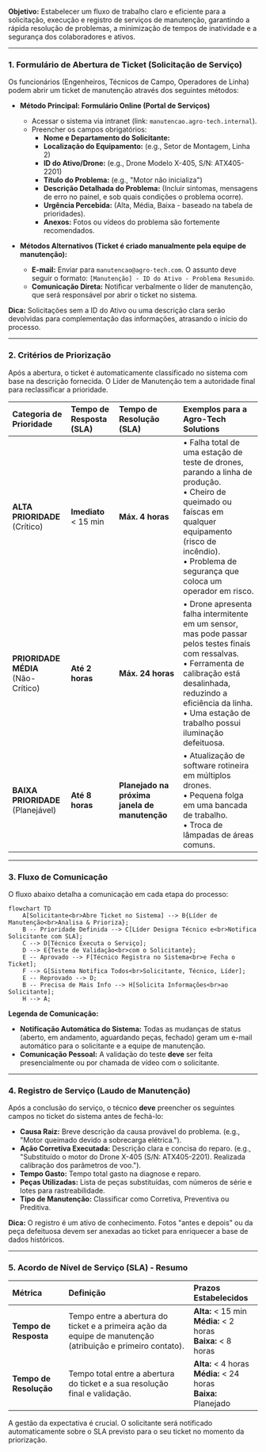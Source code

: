
**Objetivo:** Estabelecer um fluxo de trabalho claro e eficiente para a solicitação, execução e registro de serviços de manutenção, garantindo a rápida resolução de problemas, a minimização de tempos de inatividade e a segurança dos colaboradores e ativos.

---

### **1. Formulário de Abertura de Ticket (Solicitação de Serviço)**

Os funcionários (Engenheiros, Técnicos de Campo, Operadores de Linha) podem abrir um ticket de manutenção através dos seguintes métodos:

*   **Método Principal: Formulário Online (Portal de Serviços)**
    *   Acessar o sistema via intranet (link: `manutencao.agro-tech.internal`).
    *   Preencher os campos obrigatórios:
        *   **Nome e Departamento do Solicitante:**
        *   **Localização do Equipamento:** (e.g., Setor de Montagem, Linha 2)
        *   **ID do Ativo/Drone:** (e.g., Drone Modelo X-405, S/N: ATX405-2201)
        *   **Título do Problema:** (e.g., "Motor não inicializa")
        *   **Descrição Detalhada do Problema:** (Incluir sintomas, mensagens de erro no painel, e sob quais condições o problema ocorre).
        *   **Urgência Percebida:** (Alta, Média, Baixa - baseado na tabela de prioridades).
        *   **Anexos:** Fotos ou vídeos do problema são fortemente recomendados.

*   **Métodos Alternativos (Ticket é criado manualmente pela equipe de manutenção):**
    *   **E-mail:** Enviar para `manutencao@agro-tech.com`. O assunto deve seguir o formato: `[Manutenção] - ID do Ativo - Problema Resumido`.
    *   **Comunicação Direta:** Notificar verbalmente o líder de manutenção, que será responsável por abrir o ticket no sistema.

**Dica:** Solicitações sem a ID do Ativo ou uma descrição clara serão devolvidas para complementação das informações, atrasando o início do processo.

---

### **2. Critérios de Priorização**

Após a abertura, o ticket é automaticamente classificado no sistema com base na descrição fornecida. O Líder de Manutenção tem a autoridade final para reclassificar a prioridade.

| Categoria de Prioridade | Tempo de Resposta (SLA) | Tempo de Resolução (SLA) | Exemplos para a Agro-Tech Solutions |
| :--- | :--- | :--- | :--- |
| **ALTA PRIORIDADE** <br /> (Crítico) | **Imediato** < 15 min | **Máx. 4 horas** | • Falha total de uma estação de teste de drones, parando a linha de produção. <br /> • Cheiro de queimado ou faíscas em qualquer equipamento (risco de incêndio). <br /> • Problema de segurança que coloca um operador em risco. |
| **PRIORIDADE MÉDIA** <br /> (Não-Crítico) | **Até 2 horas** | **Máx. 24 horas** | • Drone apresenta falha intermitente em um sensor, mas pode passar pelos testes finais com ressalvas. <br /> • Ferramenta de calibração está desalinhada, reduzindo a eficiência da linha. <br /> • Uma estação de trabalho possui iluminação defeituosa. |
| **BAIXA PRIORIDADE** <br /> (Planejável) | **Até 8 horas** | **Planejado na próxima janela de manutenção** | • Atualização de software rotineira em múltiplos drones. <br /> • Pequena folga em uma bancada de trabalho. <br /> • Troca de lâmpadas de áreas comuns. |

---

### **3. Fluxo de Comunicação**

O fluxo abaixo detalha a comunicação em cada etapa do processo:

```mermaid
flowchart TD
    A[Solicitante<br>Abre Ticket no Sistema] --> B{Líder de Manutenção<br>Analisa & Prioriza};
    B -- Prioridade Definida --> C[Líder Designa Técnico e<br>Notifica Solicitante com SLA];
    C --> D[Técnico Executa o Serviço];
    D --> E{Teste de Validação<br>com o Solicitante};
    E -- Aprovado --> F[Técnico Registra no Sistema<br>e Fecha o Ticket];
    F --> G[Sistema Notifica Todos<br>Solicitante, Técnico, Líder];
    E -- Reprovado --> D;
    B -- Precisa de Mais Info --> H[Solicita Informações<br>ao Solicitante];
    H --> A;
```

**Legenda de Comunicação:**
*   **Notificação Automática do Sistema:** Todas as mudanças de status (aberto, em andamento, aguardando peças, fechado) geram um e-mail automático para o solicitante e a equipe de manutenção.
*   **Comunicação Pessoal:** A validação do teste **deve** ser feita presencialmente ou por chamada de vídeo com o solicitante.

---

### **4. Registro de Serviço (Laudo de Manutenção)**

Após a conclusão do serviço, o técnico **deve** preencher os seguintes campos no ticket do sistema antes de fechá-lo:

*   **Causa Raiz:** Breve descrição da causa provável do problema. (e.g., "Motor queimado devido a sobrecarga elétrica.").
*   **Ação Corretiva Executada:** Descrição clara e concisa do reparo. (e.g., "Substituído o motor do Drone X-405 (S/N: ATX405-2201). Realizada calibração dos parâmetros de voo.").
*   **Tempo Gasto:** Tempo total gasto na diagnose e reparo.
*   **Peças Utilizadas:** Lista de peças substituídas, com números de série e lotes para rastreabilidade.
*   **Tipo de Manutenção:** Classificar como Corretiva, Preventiva ou Preditiva.

**Dica:** O registro é um ativo de conhecimento. Fotos "antes e depois" ou da peça defeituosa devem ser anexadas ao ticket para enriquecer a base de dados históricos.

---

### **5. Acordo de Nível de Serviço (SLA) - Resumo**

| Métrica | Definição | Prazos Estabelecidos |
| :--- | :--- | :--- |
| **Tempo de Resposta** | Tempo entre a abertura do ticket e a primeira ação da equipe de manutenção (atribuição e primeiro contato). | **Alta:** < 15 min <br> **Média:** < 2 horas <br> **Baixa:** < 8 horas |
| **Tempo de Resolução** | Tempo total entre a abertura do ticket e a sua resolução final e validação. | **Alta:** < 4 horas <br> **Média:** < 24 horas <br> **Baixa:** Planejado |

A gestão da expectativa é crucial. O solicitante será notificado automaticamente sobre o SLA previsto para o seu ticket no momento da priorização.